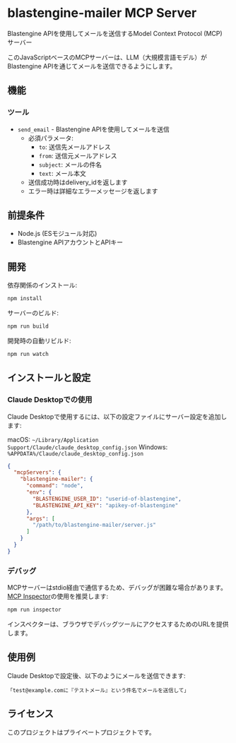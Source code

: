 # blastengine-mailer MCP Server

Blastengine APIを使用してメールを送信するModel Context Protocol (MCP) サーバー

このJavaScriptベースのMCPサーバーは、LLM（大規模言語モデル）がBlastengine APIを通じてメールを送信できるようにします。

## 機能

### ツール
- `send_email` - Blastengine APIを使用してメールを送信
  - 必須パラメータ:
    - `to`: 送信先メールアドレス
    - `from`: 送信元メールアドレス
    - `subject`: メールの件名
    - `text`: メール本文
  - 送信成功時はdelivery_idを返します
  - エラー時は詳細なエラーメッセージを返します

## 前提条件

- Node.js (ESモジュール対応)
- Blastengine APIアカウントとAPIキー

## 開発

依存関係のインストール:
```bash
npm install
```

サーバーのビルド:
```bash
npm run build
```

開発時の自動リビルド:
```bash
npm run watch
```

## インストールと設定

### Claude Desktopでの使用

Claude Desktopで使用するには、以下の設定ファイルにサーバー設定を追加します:

macOS: `~/Library/Application Support/Claude/claude_desktop_config.json`
Windows: `%APPDATA%/Claude/claude_desktop_config.json`

```json
{
  "mcpServers": {
    "blastengine-mailer": {
      "command": "node",
      "env": {
        "BLASTENGINE_USER_ID": "userid-of-blastengine",
        "BLASTENGINE_API_KEY": "apikey-of-blastengine"
      },
      "args": [
        "/path/to/blastengine-mailer/server.js"
      ]
    }
  }
}
```

### デバッグ

MCPサーバーはstdio経由で通信するため、デバッグが困難な場合があります。[MCP Inspector](https://github.com/modelcontextprotocol/inspector)の使用を推奨します:

```bash
npm run inspector
```

インスペクターは、ブラウザでデバッグツールにアクセスするためのURLを提供します。

## 使用例

Claude Desktopで設定後、以下のようにメールを送信できます:

```
「test@example.comに『テストメール』という件名でメールを送信して」
```

## ライセンス

このプロジェクトはプライベートプロジェクトです。
